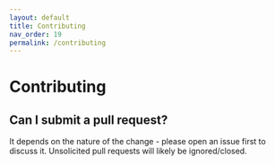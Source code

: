 ```yaml
---
layout: default
title: Contributing
nav_order: 19
permalink: /contributing
---
```


# Contributing

## Can I submit a pull request?

It depends on the nature of the change - please open an issue first to discuss it.
Unsolicited pull requests will likely be ignored/closed.